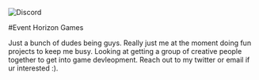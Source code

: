 ![Discord](https://img.shields.io/discord/443469615780200460?color=purple&label=Event%20Horizon%20Discord&logo=discord)

#Event Horizon Games

Just a bunch of dudes being guys. Really just me at the moment doing fun projects to keep me busy. Looking at getting a group of creative people together to get into game devleopment. Reach out to my twitter or email if ur interested :).
